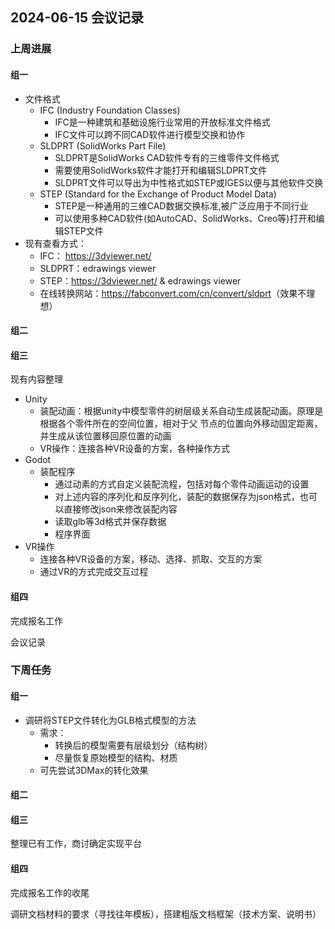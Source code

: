 ## 2024-06-15 会议记录

### 上周进展

#### 组一

+ 文件格式
    + IFC (Industry Foundation Classes)
        + IFC是一种建筑和基础设施行业常用的开放标准文件格式
        + IFC文件可以跨不同CAD软件进行模型交换和协作
    + SLDPRT (SolidWorks Part File)
        + SLDPRT是SolidWorks CAD软件专有的三维零件文件格式
        + 需要使用SolidWorks软件才能打开和编辑SLDPRT文件
        + SLDPRT文件可以导出为中性格式如STEP或IGES以便与其他软件交换
    + STEP (Standard for the Exchange of Product Model Data)
        + STEP是一种通用的三维CAD数据交换标准,被广泛应用于不同行业
        + 可以使用多种CAD软件(如AutoCAD、SolidWorks、Creo等)打开和编辑STEP文件
+ 现有查看方式：
    + IFC： [https://](https://3dviewer.net/)[3dviewer.net](https://3dviewer.net/)[/](https://3dviewer.net/)
    + SLDPRT：edrawings viewer
    + STEP：[https://](https://3dviewer.net/)[3dviewer.net](https://3dviewer.net/)[/](https://3dviewer.net/)     &   edrawings viewer
    + 在线转换网站：[https://](https://fabconvert.com/cn/convert/sldprt)[fabconvert.com](https://fabconvert.com/cn/convert/sldprt)[/](https://fabconvert.com/cn/convert/sldprt)[cn](https://fabconvert.com/cn/convert/sldprt)[/convert/](https://fabconvert.com/cn/convert/sldprt)[sldprt](https://fabconvert.com/cn/convert/sldprt)（效果不理想）

#### 组二



#### 组三

现有内容整理

+ Unity
    + 装配动画：根据unity中模型零件的树层级关系自动生成装配动画。原理是根据各个零件所在的空间位置，相对于父 节点的位置向外移动固定距离，并生成从该位置移回原位置的动画
    + VR操作：连接各种VR设备的方案，各种操作方式
+ Godot
    + 装配程序
        + 通过动素的方式自定义装配流程，包括对每个零件动画运动的设置 
        + 对上述内容的序列化和反序列化，装配的数据保存为json格式，也可以直接修改json来修改装配内容 
        + 读取glb等3d格式并保存数据 
        + 程序界面
+ VR操作
    + 连接各种VR设备的方案，移动、选择、抓取、交互的方案
    + 通过VR的方式完成交互过程

#### 组四

完成报名工作

会议记录





### 下周任务

#### 组一

+ 调研将STEP文件转化为GLB格式模型的方法
    + 需求：
        + 转换后的模型需要有层级划分（结构树）
        + 尽量恢复原始模型的结构、材质
    + 可先尝试3DMax的转化效果

#### 组二



#### 组三

整理已有工作，商讨确定实现平台

#### 组四

完成报名工作的收尾

调研文档材料的要求（寻找往年模板），搭建粗版文档框架（技术方案、说明书）